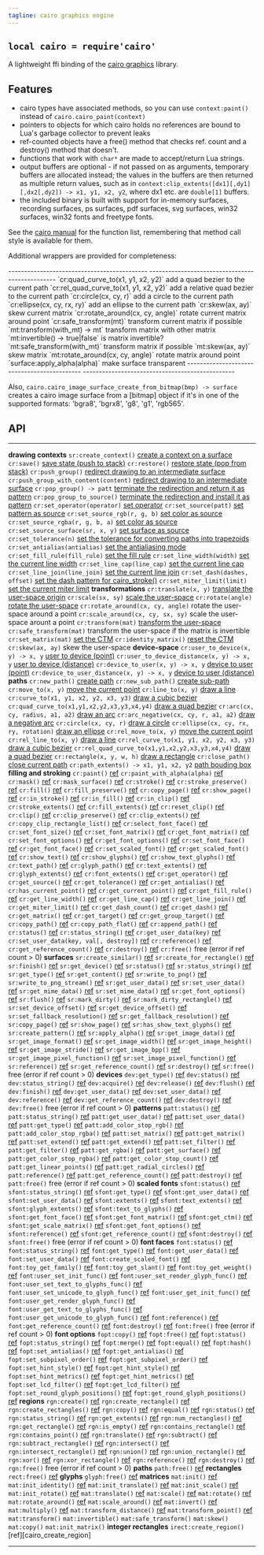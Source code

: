 ```yaml
---
tagline: cairo graphics engine
---
```


## `local cairo = require'cairo'`

A lightweight ffi binding of the [cairo graphics] library.


## Features

  * cairo types have associated methods, so you can use `context:paint()`
  instead of `cairo.cairo_paint(context)`
  * pointers to objects for which cairo holds no references are bound to
  Lua's garbage collector to prevent leaks
  * ref-counted objects have a free() method that checks ref. count and a
  destroy() method that doesn't.
  * functions that work with `char*` are made to accept/return Lua strings.
  * output buffers are optional - if not passed on as arguments, temporary
  buffers are allocated instead; the values in the buffers are then returned
  as multiple return values, such as in
  `context:clip_extents([dx1][,dy1][,dx2[,dy2]) -> x1, y1, x2, y2`,
  where dx1 etc. are `double[1]` buffers.
  * the included binary is built with support for in-memory surfaces,
  recording surfaces, ps surfaces, pdf surfaces, svg surfaces, win32 surfaces,
  win32 fonts and freetype fonts.

See the [cairo manual] for the function list, remembering that method call
style is available for them.

Additional wrappers are provided for completeness:

<div class="small">
-------------------------------------------- ------------------------------------------------
`cr:quad_curve_to(x1, y1, x2, y2)`           add a quad bezier to the current path
`cr:rel_quad_curve_to(x1, y1, x2, y2)`       add a relative quad bezier to the current path
`cr:circle(cx, cy, r)`                       add a circle to the current path
`cr:ellipse(cx, cy, rx, ry)`                 add an ellipse to the current path
`cr:skew(ax, ay)`                            skew current matrix
`cr:rotate_around(cx, cy, angle)`            rotate current matrix around point
`cr:safe_transform(mt)`                      transform current matrix if possible
`mt:transform(with_mt) -> mt`                transform matrix with other matrix
`mt:invertible() -> true|false`              is matrix invertible?
`mt:safe_transform(with_mt)`                 transform matrix if possible
`mt:skew(ax, ay)`                            skew matrix
`mt:rotate_around(cx, cy, angle)`            rotate matrix around point
`surface:apply_alpha(alpha)`                 make surface transparent
-------------------------------------------- ------------------------------------------------

Also, `cairo.cairo_image_surface_create_from_bitmap(bmp) -> surface`
creates a cairo image surface from a [bitmap] object if it's in one
of the supported formats: 'bgra8', 'bgrx8', 'g8', 'g1', 'rgb565'.

[cairo graphics]:   http://cairographics.org/
[cairo manual]:     http://cairographics.org/manual/


## API

------------------------------------------- -----------------------------------------------------
__drawing contexts__
`sr:create_context()`                       [create a context on a surface][cairo_create]
`cr:save()`                                 [save state (push to stack)][cairo_save]
`cr:restore()`                              [restore state (pop from stack)][cairo_restore]
`cr:push_group()`                           [redirect drawing to an intermediate surface][cairo_push_group]
`cr:push_group_with_content(content)`       [redirect drawing to an intermediate surface][cairo_push_group_with_content]
`cr:pop_group() -> patt`                    [terminate the redirection and return it as pattern][cairo_pop_group]
`cr:pop_group_to_source()`                  [terminate the redirection and install it as pattern][cairo_pop_group_to_source]
`cr:set_operator(operator)`                 [set operator][cairo_set_operator]
`cr:set_source(patt)`                       [set pattern as source][cairo_set_source]
`cr:set_source_rgb(r, g, b)`                [set color as source][cairo_set_source_rgb]
`cr:set_source_rgba(r, g, b, a)`            [set color as source][cairo_set_source_rgba]
`cr:set_source_surface(sr, x, y)`           [set surface as source][cairo_set_source_surface]
`cr:set_tolerance(n)`                       [set the tolerance for converting paths into trapezoids][cairo_set_tolerance]
`cr:set_antialias(antialias)`               [set the antialiasing mode][cairo_set_antialias]
`cr:set_fill_rule(fill_rule)`               [set the fill rule][cairo_set_fill_rule]
`cr:set_line_width(width)`                  [set the current line width][cairo_set_line_width]
`cr:set_line_cap(line_cap)`                 [set the current line cap][cairo_set_line_cap]
`cr:set_line_join(line_join)`               [set the current line join][cairo_set_line_join]
`cr:set_dash(dashes, offset)`               [set the dash pattern for cairo_stroke()][cairo_set_dash]
`cr:set_miter_limit(limit)`                 [set the current miter limit][cairo_set_miter_limit]
__transformations__
`cr:translate(x, y)`                        [translate the user-space origin][cairo_translate]
`cr:scale(sx, sy)`                          [scale the user-space][cairo_scale]
`cr:rotate(angle)`                          [rotate the user-space][cairo_rotate]
`cr:rotate_around(cx, cy, angle)`           rotate the user-space around a point
`cr:scale_around(cx, cy, sx, sy)`           scale the user-space arount a point
`cr:transform(mat)`                         [transform the user-space][cairo_transform]
`cr:safe_transform(mat)`                    transform the user-space if the matrix is invertible
`cr:set_matrix(mat)`                        [set the CTM][cairo_set_matrix]
`cr:identity_matrix()`                      [reset the CTM][cairo_identity_matrix]
`cr:skew(ax, ay)`                           skew the user-space
__device-space__
`cr:user_to_device(x, y) -> x, y`           [user to device (point)][cairo_user_to_device]
`cr:user_to_device_distance(x, y) -> x, y`  [user to device (distance)][cairo_user_to_device_distance]
`cr:device_to_user(x, y) -> x, y`           [device to user (point)][cairo_device_to_user]
`cr:device_to_user_distance(x, y) -> x, y`  [device to user (distance)][cairo_device_to_user_distance]
__paths__
`cr:new_path()`                             [create path][cairo_new_path]
`cr:new_sub_path()`                         [create sub-path][cairo_new_sub_path]
`cr:move_to(x, y)`                          [move the current point][cairo_move_to]
`cr:line_to(x, y)`                          [draw a line][cairo_line_to]
`cr:curve_to(x1, y1, x2, y2, x3, y3)`       [draw a cubic bezier][cairo_curve_to]
`cr:quad_curve_to(x1,y1,x2,y2,x3,y3,x4,y4)` [draw a quad bezier][cairo_quad_curve_to]
`cr:arc(cx, cy, radius, a1, a2)`            [draw an arc][cairo_arc]
`cr:arc_negative(cx, cy, r, a1, a2)`        [draw a negative arc][cairo_arc_negative]
`cr:circle(cx, cy, r)`                      [draw a circle][cairo_circle]
`cr:ellipse(cx, cy, rx, ry, rotation)`      [draw an ellipse][cairo_ellipse]
`cr:rel_move_to(x, y)`                      [move the current point][cairo_rel_move_to]
`cr:rel_line_to(x, y)`                      [draw a line][cairo_rel_line_to]
`cr:rel_curve_to(x1, y1, x2, y2, x3, y3)`   [draw a cubic bezier][cairo_rel_curve_to]
`cr:rel_quad_curve_to(x1,y1,x2,y2,x3,y3,x4,y4)`  [draw a quad bezier][cairo_rel_quad_curve_to]
`cr:rectangle(x, y, w, h)`                  [draw a rectangle][cairo_rectangle]
`cr:close_path()`                           [close current path][cairo_close_path]
`cr:path_extents() -> x1, y1, x2, y2`       [path bouding box][cairo_path_extents]
__filling and stroking__
`cr:paint()`                                [ref][cairo_paint]
`cr:paint_with_alpha(alpha)`                [ref][cairo_paint_with_alpha]
`cr:mask()`                                 [ref][cairo_mask]
`cr:mask_surface()`                         [ref][cairo_mask_surface]
`cr:stroke()`                               [ref][cairo_stroke]
`cr:stroke_preserve()`                      [ref][cairo_stroke_preserve]
`cr:fill()`                                 [ref][cairo_fill]
`cr:fill_preserve()`                        [ref][cairo_fill_preserve]
`cr:copy_page()`                            [ref][cairo_copy_page]
`cr:show_page()`                            [ref][cairo_show_page]
`cr:in_stroke()`                            [ref][cairo_in_stroke]
`cr:in_fill()`                              [ref][cairo_in_fill]
`cr:in_clip()`                              [ref][cairo_in_clip]
`cr:stroke_extents()`                       [ref][cairo_stroke_extents]
`cr:fill_extents()`                         [ref][cairo_fill_extents]
`cr:reset_clip()`                           [ref][cairo_reset_clip]
`cr:clip()`                                 [ref][cairo_clip]
`cr:clip_preserve()`                        [ref][cairo_clip_preserve]
`cr:clip_extents()`                         [ref][cairo_clip_extents]
`cr:copy_clip_rectangle_list()`             [ref][cairo_copy_clip_rectangle_list]
`cr:select_font_face()`                     [ref][cairo_select_font_face]
`cr:set_font_size()`                        [ref][cairo_set_font_size]
`cr:set_font_matrix()`                      [ref][cairo_set_font_matrix]
`cr:get_font_matrix()`                      [ref][cairo_get_font_matrix]
`cr:set_font_options()`                     [ref][cairo_set_font_options]
`cr:get_font_options()`                     [ref][cairo_get_font_options]
`cr:set_font_face()`                        [ref][cairo_set_font_face]
`cr:get_font_face()`                        [ref][cairo_get_font_face]
`cr:set_scaled_font()`                      [ref][cairo_set_scaled_font]
`cr:get_scaled_font()`                      [ref][cairo_get_scaled_font]
`cr:show_text()`                            [ref][cairo_show_text]
`cr:show_glyphs()`                          [ref][cairo_show_glyphs]
`cr:show_text_glyphs()`                     [ref][cairo_show_text_glyphs]
`cr:text_path()`                            [ref][cairo_text_path]
`cr:glyph_path()`                           [ref][cairo_glyph_path]
`cr:text_extents()`                         [ref][cairo_text_extents]
`cr:glyph_extents()`                        [ref][cairo_glyph_extents]
`cr:font_extents()`                         [ref][cairo_font_extents]
`cr:get_operator()`                         [ref][cairo_get_operator]
`cr:get_source()`                           [ref][cairo_get_source]
`cr:get_tolerance()`                        [ref][cairo_get_tolerance]
`cr:get_antialias()`                        [ref][cairo_get_antialias]
`cr:has_current_point()`                    [ref][cairo_has_current_point]
`cr:get_current_point()`                    [ref][cairo_get_current_point]
`cr:get_fill_rule()`                        [ref][cairo_get_fill_rule]
`cr:get_line_width()`                       [ref][cairo_get_line_width]
`cr:get_line_cap()`                         [ref][cairo_get_line_cap]
`cr:get_line_join()`                        [ref][cairo_get_line_join]
`cr:get_miter_limit()`                      [ref][cairo_get_miter_limit]
`cr:get_dash_count()`                       [ref][cairo_get_dash_count]
`cr:get_dash()`                             [ref][cairo_get_dash]
`cr:get_matrix()`                           [ref][cairo_get_matrix]
`cr:get_target()`                           [ref][cairo_get_target]
`cr:get_group_target()`                     [ref][cairo_get_group_target]
`cr:copy_path()`                            [ref][cairo_copy_path]
`cr:copy_path_flat()`                       [ref][cairo_copy_path_flat]
`cr:append_path()`                          [ref][cairo_append_path]
`cr:status()`                               [ref][cairo_status]
`cr:status_string()`                        [ref][cairo_status_string]
`cr:get_user_data(key)`                     [ref][cairo_get_user_data]
`cr:set_user_data(key, val[, destroy])`     [ref][cairo_set_user_data]
`cr:reference()`                            [ref][cairo_reference]
`cr:get_reference_count()`                  [ref][cairo_get_reference_count]
`cr:destroy()`                              [ref][cairo_destroy]
`cr:free()`                                 free (error if ref count > 0)
__surfaces__
`sr:create_similar()`                       [ref][cairo_surface_create_similar]
`sr:create_for_rectangle()`                 [ref][cairo_surface_create_for_rectangle]
`sr:finish()`                               [ref][cairo_surface_finish]
`sr:get_device()`                           [ref][cairo_surface_get_device]
`sr:status()`                               [ref][cairo_surface_status]
`sr:status_string()`                        [ref][cairo_surface_status_string]
`sr:get_type()`                             [ref][cairo_surface_get_type]
`sr:get_content()`                          [ref][cairo_surface_get_content]
`sr:write_to_png()`                         [ref][cairo_surface_write_to_png]
`sr:write_to_png_stream()`                  [ref][cairo_surface_write_to_png_stream]
`sr:get_user_data()`                        [ref][cairo_surface_get_user_data]
`sr:set_user_data()`                        [ref][cairo_surface_set_user_data]
`sr:get_mime_data()`                        [ref][cairo_surface_get_mime_data]
`sr:set_mime_data()`                        [ref][cairo_surface_set_mime_data]
`sr:get_font_options()`                     [ref][cairo_surface_get_font_options]
`sr:flush()`                                [ref][cairo_surface_flush]
`sr:mark_dirty()`                           [ref][cairo_surface_mark_dirty]
`sr:mark_dirty_rectangle()`                 [ref][cairo_surface_mark_dirty_rectangle]
`sr:set_device_offset()`                    [ref][cairo_surface_set_device_offset]
`sr:get_device_offset()`                    [ref][cairo_surface_get_device_offset]
`sr:set_fallback_resolution()`              [ref][cairo_surface_set_fallback_resolution]
`sr:get_fallback_resolution()`              [ref][cairo_surface_get_fallback_resolution]
`sr:copy_page()`                            [ref][cairo_surface_copy_page]
`sr:show_page()`                            [ref][cairo_surface_show_page]
`sr:has_show_text_glyphs()`                 [ref][cairo_surface_has_show_text_glyphs]
`sr:create_pattern()`                       [ref][cairo_surface_create_pattern]
`sr:apply_alpha()`                          [ref][cairo_surface_apply_alpha]
`sr:get_image_data()`                       [ref][cairo_surface_get_image_data]
`sr:get_image_format()`                     [ref][cairo_surface_get_image_format]
`sr:get_image_width()`                      [ref][cairo_surface_get_image_width]
`sr:get_image_height()`                     [ref][cairo_surface_get_image_height]
`sr:get_image_stride()`                     [ref][cairo_surface_get_image_stride]
`sr:get_image_bpp()`                        [ref][cairo_surface_get_image_bpp]
`sr:get_image_pixel_function()`             [ref][cairo_surface_get_image_pixel_function]
`sr:set_image_pixel_function()`             [ref][cairo_surface_set_image_pixel_function]
`sr:reference()`                            [ref][cairo_surface_reference]
`sr:get_reference_count()`                  [ref][cairo_surface_get_reference_count]
`sr:destroy()`                              [ref][cairo_surface_destroy]
`sr:free()`                                 free (error if ref count > 0)
__devices__
`dev:get_type()`                            [ref][cairo_get_type]
`dev:status()`                              [ref][cairo_status]
`dev:status_string()`                       [ref][cairo_status_string]
`dev:acquire()`                             [ref][cairo_acquire]
`dev:release()`                             [ref][cairo_release]
`dev:flush()`                               [ref][cairo_flush]
`dev:finish()`                              [ref][cairo_finish]
`dev:get_user_data()`                       [ref][cairo_get_user_data]
`dev:set_user_data()`                       [ref][cairo_set_user_data]
`dev:reference()`                           [ref][cairo_reference]
`dev:get_reference_count()`                 [ref][cairo_get_reference_count]
`dev:destroy()`                             [ref][cairo_destroy]
`dev:free()`                                free (error if ref count > 0)
__patterns__
`patt:status()`                             [ref][cairo_status]
`patt:status_string()`                      [ref][cairo_status_string]
`patt:get_user_data()`                      [ref][cairo_get_user_data]
`patt:set_user_data()`                      [ref][cairo_set_user_data]
`patt:get_type()`                           [ref][cairo_get_type]
`patt:add_color_stop_rgb()`                 [ref][cairo_add_color_stop_rgb]
`patt:add_color_stop_rgba()`                [ref][cairo_add_color_stop_rgba]
`patt:set_matrix()`                         [ref][cairo_set_matrix]
`patt:get_matrix()`                         [ref][cairo_get_matrix]
`patt:set_extend()`                         [ref][cairo_set_extend]
`patt:get_extend()`                         [ref][cairo_get_extend]
`patt:set_filter()`                         [ref][cairo_set_filter]
`patt:get_filter()`                         [ref][cairo_get_filter]
`patt:get_rgba()`                           [ref][cairo_get_rgba]
`patt:get_surface()`                        [ref][cairo_get_surface]
`patt:get_color_stop_rgba()`                [ref][cairo_get_color_stop_rgba]
`patt:get_color_stop_count()`               [ref][cairo_get_color_stop_count]
`patt:get_linear_points()`                  [ref][cairo_get_linear_points]
`patt:get_radial_circles()`                 [ref][cairo_get_radial_circles]
`patt:reference()`                          [ref][cairo_reference]
`patt:get_reference_count()`                [ref][cairo_get_reference_count]
`patt:destroy()`                            [ref][cairo_destroy]
`patt:free()`                               free (error if ref count > 0)
__scaled fonts__
`sfont:status()`                            [ref][cairo_status]
`sfont:status_string()`                     [ref][cairo_status_string]
`sfont:get_type()`                          [ref][cairo_get_type]
`sfont:get_user_data()`                     [ref][cairo_get_user_data]
`sfont:set_user_data()`                     [ref][cairo_set_user_data]
`sfont:extents()`                           [ref][cairo_extents]
`sfont:text_extents()`                      [ref][cairo_text_extents]
`sfont:glyph_extents()`                     [ref][cairo_glyph_extents]
`sfont:text_to_glyphs()`                    [ref][cairo_text_to_glyphs]
`sfont:get_font_face()`                     [ref][cairo_get_font_face]
`sfont:get_font_matrix()`                   [ref][cairo_get_font_matrix]
`sfont:get_ctm()`                           [ref][cairo_get_ctm]
`sfont:get_scale_matrix()`                  [ref][cairo_get_scale_matrix]
`sfont:get_font_options()`                  [ref][cairo_get_font_options]
`sfont:reference()`                         [ref][cairo_reference]
`sfont:get_reference_count()`               [ref][cairo_get_reference_count]
`sfont:destroy()`                           [ref][cairo_destroy]
`sfont:free()`                              free (error if ref count > 0)
__font faces__
`font:status()`                             [ref][cairo_status]
`font:status_string()`                      [ref][cairo_status_string]
`font:get_type()`                           [ref][cairo_get_type]
`font:get_user_data()`                      [ref][cairo_get_user_data]
`font:set_user_data()`                      [ref][cairo_set_user_data]
`font:create_scaled_font()`                 [ref][cairo_create_scaled_font]
`font:toy_get_family()`                     [ref][cairo_toy_get_family]
`font:toy_get_slant()`                      [ref][cairo_toy_get_slant]
`font:toy_get_weight()`                     [ref][cairo_toy_get_weight]
`font:user_set_init_func()`                 [ref][cairo_user_set_init_func]
`font:user_set_render_glyph_func()`         [ref][cairo_user_set_render_glyph_func]
`font:user_set_text_to_glyphs_func()`       [ref][cairo_user_set_text_to_glyphs_func]
`font:user_set_unicode_to_glyph_func()`     [ref][cairo_user_set_unicode_to_glyph_func]
`font:user_get_init_func()`                 [ref][cairo_user_get_init_func]
`font:user_get_render_glyph_func()`         [ref][cairo_user_get_render_glyph_func]
`font:user_get_text_to_glyphs_func()`       [ref][cairo_user_get_text_to_glyphs_func]
`font:user_get_unicode_to_glyph_func()`     [ref][cairo_user_get_unicode_to_glyph_func]
`font:reference()`                          [ref][cairo_reference]
`font:get_reference_count()`                [ref][cairo_get_reference_count]
`font:destroy()`                            [ref][cairo_destroy]
`font:free()`                               free (error if ref count > 0)
__font options__
`fopt:copy()`                               [ref][cairo_copy]
`fopt:free()`                               [ref][cairo_free]
`fopt:status()`                             [ref][cairo_status]
`fopt:status_string()`                      [ref][cairo_status_string]
`fopt:merge()`                              [ref][cairo_merge]
`fopt:equal()`                              [ref][cairo_equal]
`fopt:hash()`                               [ref][cairo_hash]
`fopt:set_antialias()`                      [ref][cairo_set_antialias]
`fopt:get_antialias()`                      [ref][cairo_get_antialias]
`fopt:set_subpixel_order()`                 [ref][cairo_set_subpixel_order]
`fopt:get_subpixel_order()`                 [ref][cairo_get_subpixel_order]
`fopt:set_hint_style()`                     [ref][cairo_set_hint_style]
`fopt:get_hint_style()`                     [ref][cairo_get_hint_style]
`fopt:set_hint_metrics()`                   [ref][cairo_set_hint_metrics]
`fopt:get_hint_metrics()`                   [ref][cairo_get_hint_metrics]
`fopt:set_lcd_filter()`                     [ref][cairo_set_lcd_filter]
`fopt:get_lcd_filter()`                     [ref][cairo_get_lcd_filter]
`fopt:set_round_glyph_positions()`          [ref][cairo_set_round_glyph_positions]
`fopt:get_round_glyph_positions()`          [ref][cairo_get_round_glyph_positions]
__regions__
`rgn:create()`                              [ref][cairo_create]
`rgn:create_rectangle()`                    [ref][cairo_create_rectangle]
`rgn:create_rectangles()`                   [ref][cairo_create_rectangles]
`rgn:copy()`                                [ref][cairo_copy]
`rgn:equal()`                               [ref][cairo_equal]
`rgn:status()`                              [ref][cairo_status]
`rgn:status_string()`                       [ref][cairo_status_string]
`rgn:get_extents()`                         [ref][cairo_get_extents]
`rgn:num_rectangles()`                      [ref][cairo_num_rectangles]
`rgn:get_rectangle()`                       [ref][cairo_get_rectangle]
`rgn:is_empty()`                            [ref][cairo_is_empty]
`rgn:contains_rectangle()`                  [ref][cairo_contains_rectangle]
`rgn:contains_point()`                      [ref][cairo_contains_point]
`rgn:translate()`                           [ref][cairo_translate]
`rgn:subtract()`                            [ref][cairo_subtract]
`rgn:subtract_rectangle()`                  [ref][cairo_subtract_rectangle]
`rgn:intersect()`                           [ref][cairo_intersect]
`rgn:intersect_rectangle()`                 [ref][cairo_intersect_rectangle]
`rgn:union()`                               [ref][cairo_union]
`rgn:union_rectangle()`                     [ref][cairo_union_rectangle]
`rgn:xor()`                                 [ref][cairo_xor]
`rgn:xor_rectangle()`                       [ref][cairo_xor_rectangle]
`rgn:reference()`                           [ref][cairo_reference]
`rgn:destroy()`                             [ref][cairo_destroy]
`rgn:free()`                                free (error if ref count > 0)
__paths__
`path:free()`                               [ref][cairo_free]
__rectangles__
`rect:free()`                               [ref][cairo_free]
__glyphs__
`glyph:free()`                              [ref][cairo_free]
__matrices__
`mat:init()`                                [ref][cairo_init]
`mat:init_identity()`                       [ref][cairo_init_identity]
`mat:init_translate()`                      [ref][cairo_init_translate]
`mat:init_scale()`                          [ref][cairo_init_scale]
`mat:init_rotate()`                         [ref][cairo_init_rotate]
`mat:translate()`                           [ref][cairo_translate]
`mat:scale()`                               [ref][cairo_scale]
`mat:rotate()`                              [ref][cairo_rotate]
`mat:rotate_around()`                       [ref][cairo_rotate_around]
`mat:scale_around()`                        [ref][cairo_scale_around]
`mat:invert()`                              [ref][cairo_invert]
`mat:multiply()`                            [ref][cairo_multiply]
`mat:transform_distance()`                  [ref][cairo_transform_distance]
`mat:transform_point()`                     [ref][cairo_transform_point]
`mat:transform()`
`mat:invertible()`
`mat:safe_transform()`
`mat:skew()`
`mat:copy()`
`mat:init_matrix()`
__integer rectangles__
`irect:create_region()`                     [ref][cairo_create_region]
------------------------------------------- ---------------------------------------
</div>

[cairo_create]:                            http://cairographics.org/manual/cairo-t.html#cairo-create
[cairo_save]:                              http://cairographics.org/manual/cairo-cairo-t.html#cairo-save
[cairo_restore]:                           http://cairographics.org/manual/cairo-cairo-t.html#cairo-restore
[cairo_push_group]:                        http://cairographics.org/manual/cairo-cairo-t.html#cairo-push-group
[cairo_push_group_with_content]:           http://cairographics.org/manual/cairo-cairo-t.html#cairo-push-group-with-content
[cairo_pop_group]:                         http://cairographics.org/manual/cairo-cairo-t.html#cairo-pop-group
[cairo_pop_group_to_source]:               http://cairographics.org/manual/cairo-cairo-t.html#cairo-pop-group-to-source
[cairo_set_operator]:                      http://cairographics.org/manual/cairo-cairo-t.html#cairo-set-operator
[cairo_set_source]:                        http://cairographics.org/manual/cairo-cairo-t.html#cairo-set-source
[cairo_set_source_rgb]:                    http://cairographics.org/manual/cairo-cairo-t.html#cairo-set-source-rgb
[cairo_set_source_rgba]:                   http://cairographics.org/manual/cairo-cairo-t.html#cairo-set-source-rgba
[cairo_set_source_surface]:                http://cairographics.org/manual/cairo-cairo-t.html#cairo-set-source-surface
[cairo_set_tolerance]:                     http://cairographics.org/manual/cairo-cairo-t.html#cairo-set-tolerance
[cairo_set_antialias]:                     http://cairographics.org/manual/cairo-cairo-t.html#cairo-set-antialias
[cairo_set_fill_rule]:                     http://cairographics.org/manual/cairo-cairo-t.html#cairo-set-fill-rule
[cairo_set_line_width]:                    http://cairographics.org/manual/cairo-cairo-t.html#cairo-set-line-width
[cairo_set_line_cap]:                      http://cairographics.org/manual/cairo-cairo-t.html#cairo-set-line-cap
[cairo_set_line_join]:                     http://cairographics.org/manual/cairo-cairo-t.html#cairo-set-line-join
[cairo_set_dash]:                          http://cairographics.org/manual/cairo-cairo-t.html#cairo-set-dash
[cairo_set_miter_limit]:                   http://cairographics.org/manual/cairo-cairo-t.html#cairo-set-miter-limit
[cairo_translate]:                         http://cairographics.org/manual/cairo-Transformations.html#cairo-translate
[cairo_scale]:                             http://cairographics.org/manual/cairo-Transformations.html#cairo-scale
[cairo_rotate]:                            http://cairographics.org/manual/cairo-Transformations.html#cairo-rotate
[cairo_rotate_around]:                     http://cairographics.org/manual/cairo-Transformations.html#cairo-rotate-around
[cairo_scale_around]:                      http://cairographics.org/manual/cairo-Transformations.html#cairo-scale-around
[cairo_transform]:                         http://cairographics.org/manual/cairo-Transformations.html#cairo-transform
[cairo_safe_transform]:                    http://cairographics.org/manual/cairo-Transformations.html#cairo-safe-transform
[cairo_set_matrix]:                        http://cairographics.org/manual/cairo-Transformations.html#cairo-set-matrix
[cairo_identity_matrix]:                   http://cairographics.org/manual/cairo-Transformations.html#cairo-identity-matrix
[cairo_skew]:                              http://cairographics.org/manual/cairo-Transformations.html#cairo-skew
[cairo_user_to_device]:                    http://cairographics.org/manual/cairo-cairo-t.html#cairo-user-to-device
[cairo_user_to_device_distance]:           http://cairographics.org/manual/cairo-cairo-t.html#cairo-user-to-device-distance
[cairo_device_to_user]:                    http://cairographics.org/manual/cairo-cairo-t.html#cairo-device-to-user
[cairo_device_to_user_distance]:           http://cairographics.org/manual/cairo-cairo-t.html#cairo-device-to-user-distance
[cairo_new_path]:                          http://cairographics.org/manual/cairo-cairo-t.html#cairo-new-path
[cairo_move_to]:                           http://cairographics.org/manual/cairo-cairo-t.html#cairo-move-to
[cairo_new_sub_path]:                      http://cairographics.org/manual/cairo-cairo-t.html#cairo-new-sub-path
[cairo_line_to]:                           http://cairographics.org/manual/cairo-cairo-t.html#cairo-line-to
[cairo_curve_to]:                          http://cairographics.org/manual/cairo-cairo-t.html#cairo-curve-to
[cairo_quad_curve_to]:                     http://cairographics.org/manual/cairo-cairo-t.html#cairo-quad-curve-to
[cairo_arc]:                               http://cairographics.org/manual/cairo-cairo-t.html#cairo-arc
[cairo_arc_negative]:                      http://cairographics.org/manual/cairo-cairo-t.html#cairo-arc-negative
[cairo_circle]:                            http://cairographics.org/manual/cairo-cairo-t.html#cairo-circle
[cairo_ellipse]:                           http://cairographics.org/manual/cairo-cairo-t.html#cairo-ellipse
[cairo_rel_move_to]:                       http://cairographics.org/manual/cairo-cairo-t.html#cairo-rel-move-to
[cairo_rel_line_to]:                       http://cairographics.org/manual/cairo-cairo-t.html#cairo-rel-line-to
[cairo_rel_curve_to]:                      http://cairographics.org/manual/cairo-cairo-t.html#cairo-rel-curve-to
[cairo_rel_quad_curve_to]:                 http://cairographics.org/manual/cairo-cairo-t.html#cairo-rel-quad-curve-to
[cairo_rectangle]:                         http://cairographics.org/manual/cairo-cairo-t.html#cairo-rectangle
[cairo_close_path]:                        http://cairographics.org/manual/cairo-cairo-t.html#cairo-close-path
[cairo_path_extents]:                      http://cairographics.org/manual/cairo-cairo-t.html#cairo-path-extents
[cairo_paint]:                             http://cairographics.org/manual/cairo-cairo-t.html#cairo-paint
[cairo_paint_with_alpha]:                  http://cairographics.org/manual/cairo-cairo-t.html#cairo-paint-with-alpha
[cairo_mask]:                              http://cairographics.org/manual/cairo-cairo-t.html#cairo-mask
[cairo_mask_surface]:                      http://cairographics.org/manual/cairo-cairo-t.html#cairo-mask-surface
[cairo_stroke]:                            http://cairographics.org/manual/cairo-cairo-t.html#cairo-stroke
[cairo_stroke_preserve]:                   http://cairographics.org/manual/cairo-cairo-t.html#cairo-stroke-preserve
[cairo_fill]:                              http://cairographics.org/manual/cairo-cairo-t.html#cairo-fill
[cairo_fill_preserve]:                     http://cairographics.org/manual/cairo-cairo-t.html#cairo-fill-preserve
[cairo_copy_page]:                         http://cairographics.org/manual/cairo-cairo-t.html#cairo-copy-page
[cairo_show_page]:                         http://cairographics.org/manual/cairo-cairo-t.html#cairo-show-page
[cairo_in_stroke]:                         http://cairographics.org/manual/cairo-cairo-t.html#cairo-in-stroke
[cairo_in_fill]:                           http://cairographics.org/manual/cairo-cairo-t.html#cairo-in-fill
[cairo_in_clip]:                           http://cairographics.org/manual/cairo-cairo-t.html#cairo-in-clip
[cairo_stroke_extents]:                    http://cairographics.org/manual/cairo-cairo-t.html#cairo-stroke-extents
[cairo_fill_extents]:                      http://cairographics.org/manual/cairo-cairo-t.html#cairo-fill-extents
[cairo_reset_clip]:                        http://cairographics.org/manual/cairo-cairo-t.html#cairo-reset-clip
[cairo_clip]:                              http://cairographics.org/manual/cairo-cairo-t.html#cairo-clip
[cairo_clip_preserve]:                     http://cairographics.org/manual/cairo-cairo-t.html#cairo-clip-preserve
[cairo_clip_extents]:                      http://cairographics.org/manual/cairo-cairo-t.html#cairo-clip-extents
[cairo_copy_clip_rectangle_list]:          http://cairographics.org/manual/cairo-cairo-t.html#cairo-copy-clip-rectangle-list
[cairo_select_font_face]:                  http://cairographics.org/manual/cairo-text.html#cairo-select-font-face
[cairo_set_font_size]:                     http://cairographics.org/manual/cairo-text.html#cairo-set-font-size
[cairo_set_font_matrix]:                   http://cairographics.org/manual/cairo-text.html#cairo-set-font-matrix
[cairo_get_font_matrix]:                   http://cairographics.org/manual/cairo-text.html#cairo-get-font-matrix
[cairo_set_font_options]:                  http://cairographics.org/manual/cairo-text.html#cairo-set-font-options
[cairo_get_font_options]:                  http://cairographics.org/manual/cairo-text.html#cairo-get-font-options
[cairo_set_font_face]:                     http://cairographics.org/manual/cairo-text.html#cairo-set-font-face
[cairo_get_font_face]:                     http://cairographics.org/manual/cairo-text.html#cairo-get-font-face
[cairo_set_scaled_font]:                   http://cairographics.org/manual/cairo-text.html#cairo-set-scaled-font
[cairo_get_scaled_font]:                   http://cairographics.org/manual/cairo-text.html#cairo-get-scaled-font
[cairo_show_text]:                         http://cairographics.org/manual/cairo-text.html#cairo-show-text
[cairo_show_glyphs]:                       http://cairographics.org/manual/cairo-text.html#cairo-show-glyphs
[cairo_show_text_glyphs]:                  http://cairographics.org/manual/cairo-text.html#cairo-show-text-glyphs
[cairo_text_path]:                         http://cairographics.org/manual/cairo-text.html#cairo-text-path
[cairo_glyph_path]:                        http://cairographics.org/manual/cairo-text.html#cairo-glyph-path
[cairo_text_extents]:                      http://cairographics.org/manual/cairo-text.html#cairo-text-extents
[cairo_glyph_extents]:                     http://cairographics.org/manual/cairo-text.html#cairo-glyph-extents
[cairo_font_extents]:                      http://cairographics.org/manual/cairo-text.html#cairo-font-extents
[cairo_get_operator]:                      http://cairographics.org/manual/cairo-cairo-t.html#cairo-get-operator
[cairo_get_source]:                        http://cairographics.org/manual/cairo-cairo-t.html#cairo-get-source
[cairo_get_tolerance]:                     http://cairographics.org/manual/cairo-cairo-t.html#cairo-get-tolerance
[cairo_get_antialias]:                     http://cairographics.org/manual/cairo-cairo-t.html#cairo-get-antialias
[cairo_has_current_point]:                 http://cairographics.org/manual/cairo-cairo-t.html#cairo-has-current-point
[cairo_get_current_point]:                 http://cairographics.org/manual/cairo-cairo-t.html#cairo-get-current-point
[cairo_get_fill_rule]:                     http://cairographics.org/manual/cairo-cairo-t.html#cairo-get-fill-rule
[cairo_get_line_width]:                    http://cairographics.org/manual/cairo-cairo-t.html#cairo-get-line-width
[cairo_get_line_cap]:                      http://cairographics.org/manual/cairo-cairo-t.html#cairo-get-line-cap
[cairo_get_line_join]:                     http://cairographics.org/manual/cairo-cairo-t.html#cairo-get-line-join
[cairo_get_miter_limit]:                   http://cairographics.org/manual/cairo-cairo-t.html#cairo-get-miter-limit
[cairo_get_dash_count]:                    http://cairographics.org/manual/cairo-cairo-t.html#cairo-get-dash-count
[cairo_get_dash]:                          http://cairographics.org/manual/cairo-cairo-t.html#cairo-get-dash
[cairo_get_matrix]:                        http://cairographics.org/manual/cairo-cairo-t.html#cairo-get-matrix
[cairo_get_target]:                        http://cairographics.org/manual/cairo-cairo-t.html#cairo-get-target
[cairo_get_group_target]:                  http://cairographics.org/manual/cairo-cairo-t.html#cairo-get-group-target
[cairo_copy_path]:                         http://cairographics.org/manual/cairo-cairo-t.html#cairo-copy-path
[cairo_copy_path_flat]:                    http://cairographics.org/manual/cairo-cairo-t.html#cairo-copy-path-flat
[cairo_append_path]:                       http://cairographics.org/manual/cairo-cairo-t.html#cairo-append-path
[cairo_status]:                            http://cairographics.org/manual/cairo-cairo-t.html#cairo-status
[cairo_status_string]:                     http://cairographics.org/manual/cairo-cairo-t.html#cairo-status-string
[cairo_get_user_data]:                     http://cairographics.org/manual/cairo-cairo-t.html#cairo-get-user-data
[cairo_set_user_data]:                     http://cairographics.org/manual/cairo-cairo-t.html#cairo-set-user-data
[cairo_reference]:                         http://cairographics.org/manual/cairo-cairo-t.html#cairo-reference
[cairo_get_reference_count]:               http://cairographics.org/manual/cairo-cairo-t.html#cairo-get-reference-count
[cairo_destroy]:                           http://cairographics.org/manual/cairo-cairo-t.html#cairo-destroy
[cairo_free]:                              http://cairographics.org/manual/cairo-cairo-t.html#cairo-free

[cairo_surface_create_similar]:            http://cairographics.org/manual/cairo-cairo-surface-t.html#cairo-surface-create-similar
[cairo_surface_create_for_rectangle]:      http://cairographics.org/manual/cairo-cairo-surface-t.html#cairo-surface-create-for-rectangle
[cairo_surface_finish]:                    http://cairographics.org/manual/cairo-cairo-surface-t.html#cairo-surface-finish
[cairo_surface_get_device]:                http://cairographics.org/manual/cairo-cairo-surface-t.html#cairo-surface-get-device
[cairo_surface_status]:                    http://cairographics.org/manual/cairo-cairo-surface-t.html#cairo-surface-status
[cairo_surface_status_string]:             http://cairographics.org/manual/cairo-cairo-surface-t.html#cairo-surface-status-string
[cairo_surface_get_type]:                  http://cairographics.org/manual/cairo-cairo-surface-t.html#cairo-surface-get-type
[cairo_surface_get_content]:               http://cairographics.org/manual/cairo-cairo-surface-t.html#cairo-surface-get-content
[cairo_surface_write_to_png]:              http://cairographics.org/manual/cairo-cairo-surface-t.html#cairo-surface-write-to-png
[cairo_surface_write_to_png_stream]:       http://cairographics.org/manual/cairo-cairo-surface-t.html#cairo-surface-write-to-png-stream
[cairo_surface_get_user_data]:             http://cairographics.org/manual/cairo-cairo-surface-t.html#cairo-surface-get-user-data
[cairo_surface_set_user_data]:             http://cairographics.org/manual/cairo-cairo-surface-t.html#cairo-surface-set-user-data
[cairo_surface_get_mime_data]:             http://cairographics.org/manual/cairo-cairo-surface-t.html#cairo-surface-get-mime-data
[cairo_surface_set_mime_data]:             http://cairographics.org/manual/cairo-cairo-surface-t.html#cairo-surface-set-mime-data
[cairo_surface_get_font_options]:          http://cairographics.org/manual/cairo-cairo-surface-t.html#cairo-surface-get-font-options
[cairo_surface_flush]:                     http://cairographics.org/manual/cairo-cairo-surface-t.html#cairo-surface-flush
[cairo_surface_mark_dirty]:                http://cairographics.org/manual/cairo-cairo-surface-t.html#cairo-surface-mark-dirty
[cairo_surface_mark_dirty_rectangle]:      http://cairographics.org/manual/cairo-cairo-surface-t.html#cairo-surface-mark-dirty-rectangle
[cairo_surface_set_device_offset]:         http://cairographics.org/manual/cairo-cairo-surface-t.html#cairo-surface-set-device-offset
[cairo_surface_get_device_offset]:         http://cairographics.org/manual/cairo-cairo-surface-t.html#cairo-surface-get-device-offset
[cairo_surface_set_fallback_resolution]:   http://cairographics.org/manual/cairo-cairo-surface-t.html#cairo-surface-set-fallback-resolution
[cairo_surface_get_fallback_resolution]:   http://cairographics.org/manual/cairo-cairo-surface-t.html#cairo-surface-get-fallback-resolution
[cairo_surface_copy_page]:                 http://cairographics.org/manual/cairo-cairo-surface-t.html#cairo-surface-copy-page
[cairo_surface_show_page]:                 http://cairographics.org/manual/cairo-cairo-surface-t.html#cairo-surface-show-page
[cairo_surface_has_show_text_glyphs]:      http://cairographics.org/manual/cairo-cairo-surface-t.html#cairo-surface-has-show-text-glyphs
[cairo_surface_create_pattern]:            http://cairographics.org/manual/cairo-cairo-surface-t.html#cairo-surface-create-pattern
[cairo_surface_apply_alpha]:               http://cairographics.org/manual/cairo-cairo-surface-t.html#cairo-surface-apply-alpha
[cairo_surface_reference]:                 http://cairographics.org/manual/cairo-cairo-surface-t.html#cairo-surface-reference
[cairo_surface_get_reference_count]:       http://cairographics.org/manual/cairo-cairo-surface-t.html#cairo-surface-get-reference-count
[cairo_surface_destroy]:                   http://cairographics.org/manual/cairo-cairo-surface-t.html#cairo-surface-destroy
[cairo_surface_free]:                      http://cairographics.org/manual/cairo-cairo-surface-t.html#cairo-surface-free
[cairo_surface_get_image_data]:            http://cairographics.org/manual/cairo-cairo-surface-t.html#cairo-surface-get-image-data
[cairo_surface_get_image_format]:          http://cairographics.org/manual/cairo-cairo-surface-t.html#cairo-surface-get-image-format
[cairo_surface_get_image_width]:           http://cairographics.org/manual/cairo-cairo-surface-t.html#cairo-surface-get-image-width
[cairo_surface_get_image_height]:          http://cairographics.org/manual/cairo-cairo-surface-t.html#cairo-surface-get-image-height
[cairo_surface_get_image_stride]:          http://cairographics.org/manual/cairo-cairo-surface-t.html#cairo-surface-get-image-stride
[cairo_surface_get_image_bpp]:             http://cairographics.org/manual/cairo-cairo-surface-t.html#cairo-surface-get-image-bpp
[cairo_surface_get_image_pixel_function]:  http://cairographics.org/manual/cairo-cairo-surface-t.html#cairo-surface-get-image-pixel-function
[cairo_surface_set_image_pixel_function]:  http://cairographics.org/manual/cairo-cairo-surface-t.html#cairo-surface-set-image-pixel-function

[cairo_get_type]:                          http://cairographics.org/manual/cairo-cairo-t.html#cairo-get-type
[cairo_status]:                            http://cairographics.org/manual/cairo-cairo-t.html#cairo-status
[cairo_status_string]:                     http://cairographics.org/manual/cairo-cairo-t.html#cairo-status-string
[cairo_acquire]:                           http://cairographics.org/manual/cairo-cairo-t.html#cairo-acquire
[cairo_release]:                           http://cairographics.org/manual/cairo-cairo-t.html#cairo-release
[cairo_flush]:                             http://cairographics.org/manual/cairo-cairo-t.html#cairo-flush
[cairo_finish]:                            http://cairographics.org/manual/cairo-cairo-t.html#cairo-finish
[cairo_get_user_data]:                     http://cairographics.org/manual/cairo-cairo-t.html#cairo-get-user-data
[cairo_set_user_data]:                     http://cairographics.org/manual/cairo-cairo-t.html#cairo-set-user-data
[cairo_reference]:                         http://cairographics.org/manual/cairo-cairo-t.html#cairo-reference
[cairo_get_reference_count]:               http://cairographics.org/manual/cairo-cairo-t.html#cairo-get-reference-count
[cairo_destroy]:                           http://cairographics.org/manual/cairo-cairo-t.html#cairo-destroy
[cairo_free]:                              http://cairographics.org/manual/cairo-cairo-t.html#cairo-free
[cairo_status]:                            http://cairographics.org/manual/cairo-cairo-t.html#cairo-status
[cairo_status_string]:                     http://cairographics.org/manual/cairo-cairo-t.html#cairo-status-string
[cairo_get_user_data]:                     http://cairographics.org/manual/cairo-cairo-t.html#cairo-get-user-data
[cairo_set_user_data]:                     http://cairographics.org/manual/cairo-cairo-t.html#cairo-set-user-data
[cairo_get_type]:                          http://cairographics.org/manual/cairo-cairo-t.html#cairo-get-type
[cairo_add_color_stop_rgb]:                http://cairographics.org/manual/cairo-cairo-t.html#cairo-add-color-stop-rgb
[cairo_add_color_stop_rgba]:               http://cairographics.org/manual/cairo-cairo-t.html#cairo-add-color-stop-rgba
[cairo_set_matrix]:                        http://cairographics.org/manual/cairo-cairo-t.html#cairo-set-matrix
[cairo_get_matrix]:                        http://cairographics.org/manual/cairo-cairo-t.html#cairo-get-matrix
[cairo_set_extend]:                        http://cairographics.org/manual/cairo-cairo-t.html#cairo-set-extend
[cairo_get_extend]:                        http://cairographics.org/manual/cairo-cairo-t.html#cairo-get-extend
[cairo_set_filter]:                        http://cairographics.org/manual/cairo-cairo-t.html#cairo-set-filter
[cairo_get_filter]:                        http://cairographics.org/manual/cairo-cairo-t.html#cairo-get-filter
[cairo_get_rgba]:                          http://cairographics.org/manual/cairo-cairo-t.html#cairo-get-rgba
[cairo_get_surface]:                       http://cairographics.org/manual/cairo-cairo-t.html#cairo-get-surface
[cairo_get_color_stop_rgba]:               http://cairographics.org/manual/cairo-cairo-t.html#cairo-get-color-stop-rgba
[cairo_get_color_stop_count]:              http://cairographics.org/manual/cairo-cairo-t.html#cairo-get-color-stop-count
[cairo_get_linear_points]:                 http://cairographics.org/manual/cairo-cairo-t.html#cairo-get-linear-points
[cairo_get_radial_circles]:                http://cairographics.org/manual/cairo-cairo-t.html#cairo-get-radial-circles
[cairo_reference]:                         http://cairographics.org/manual/cairo-cairo-t.html#cairo-reference
[cairo_get_reference_count]:               http://cairographics.org/manual/cairo-cairo-t.html#cairo-get-reference-count
[cairo_destroy]:                           http://cairographics.org/manual/cairo-cairo-t.html#cairo-destroy
[cairo_free]:                              http://cairographics.org/manual/cairo-cairo-t.html#cairo-free
[cairo_status]:                            http://cairographics.org/manual/cairo-cairo-t.html#cairo-status
[cairo_status_string]:                     http://cairographics.org/manual/cairo-cairo-t.html#cairo-status-string
[cairo_get_type]:                          http://cairographics.org/manual/cairo-cairo-t.html#cairo-get-type
[cairo_get_user_data]:                     http://cairographics.org/manual/cairo-cairo-t.html#cairo-get-user-data
[cairo_set_user_data]:                     http://cairographics.org/manual/cairo-cairo-t.html#cairo-set-user-data
[cairo_extents]:                           http://cairographics.org/manual/cairo-cairo-t.html#cairo-extents
[cairo_text_extents]:                      http://cairographics.org/manual/cairo-cairo-t.html#cairo-text-extents
[cairo_glyph_extents]:                     http://cairographics.org/manual/cairo-cairo-t.html#cairo-glyph-extents
[cairo_text_to_glyphs]:                    http://cairographics.org/manual/cairo-cairo-t.html#cairo-text-to-glyphs
[cairo_get_font_face]:                     http://cairographics.org/manual/cairo-cairo-t.html#cairo-get-font-face
[cairo_get_font_matrix]:                   http://cairographics.org/manual/cairo-cairo-t.html#cairo-get-font-matrix
[cairo_get_ctm]:                           http://cairographics.org/manual/cairo-cairo-t.html#cairo-get-ctm
[cairo_get_scale_matrix]:                  http://cairographics.org/manual/cairo-cairo-t.html#cairo-get-scale-matrix
[cairo_get_font_options]:                  http://cairographics.org/manual/cairo-cairo-t.html#cairo-get-font-options
[cairo_reference]:                         http://cairographics.org/manual/cairo-cairo-t.html#cairo-reference
[cairo_get_reference_count]:               http://cairographics.org/manual/cairo-cairo-t.html#cairo-get-reference-count
[cairo_destroy]:                           http://cairographics.org/manual/cairo-cairo-t.html#cairo-destroy
[cairo_free]:                              http://cairographics.org/manual/cairo-cairo-t.html#cairo-free
[cairo_status]:                            http://cairographics.org/manual/cairo-cairo-t.html#cairo-status
[cairo_status_string]:                     http://cairographics.org/manual/cairo-cairo-t.html#cairo-status-string
[cairo_get_type]:                          http://cairographics.org/manual/cairo-cairo-t.html#cairo-get-type
[cairo_get_user_data]:                     http://cairographics.org/manual/cairo-cairo-t.html#cairo-get-user-data
[cairo_set_user_data]:                     http://cairographics.org/manual/cairo-cairo-t.html#cairo-set-user-data
[cairo_create_scaled_font]:                http://cairographics.org/manual/cairo-cairo-t.html#cairo-create-scaled-font
[cairo_toy_get_family]:                    http://cairographics.org/manual/cairo-cairo-t.html#cairo-toy-get-family
[cairo_toy_get_slant]:                     http://cairographics.org/manual/cairo-cairo-t.html#cairo-toy-get-slant
[cairo_toy_get_weight]:                    http://cairographics.org/manual/cairo-cairo-t.html#cairo-toy-get-weight
[cairo_user_set_init_func]:                http://cairographics.org/manual/cairo-cairo-t.html#cairo-user-set-init-func
[cairo_user_set_render_glyph_func]:        http://cairographics.org/manual/cairo-cairo-t.html#cairo-user-set-render-glyph-func
[cairo_user_set_text_to_glyphs_func]:      http://cairographics.org/manual/cairo-cairo-t.html#cairo-user-set-text-to-glyphs-func
[cairo_user_set_unicode_to_glyph_func]:    http://cairographics.org/manual/cairo-cairo-t.html#cairo-user-set-unicode-to-glyph-func
[cairo_user_get_init_func]:                http://cairographics.org/manual/cairo-cairo-t.html#cairo-user-get-init-func
[cairo_user_get_render_glyph_func]:        http://cairographics.org/manual/cairo-cairo-t.html#cairo-user-get-render-glyph-func
[cairo_user_get_text_to_glyphs_func]:      http://cairographics.org/manual/cairo-cairo-t.html#cairo-user-get-text-to-glyphs-func
[cairo_user_get_unicode_to_glyph_func]:    http://cairographics.org/manual/cairo-cairo-t.html#cairo-user-get-unicode-to-glyph-func
[cairo_reference]:                         http://cairographics.org/manual/cairo-cairo-t.html#cairo-reference
[cairo_get_reference_count]:               http://cairographics.org/manual/cairo-cairo-t.html#cairo-get-reference-count
[cairo_destroy]:                           http://cairographics.org/manual/cairo-cairo-t.html#cairo-destroy
[cairo_free]:                              http://cairographics.org/manual/cairo-cairo-t.html#cairo-free
[cairo_copy]:                              http://cairographics.org/manual/cairo-cairo-t.html#cairo-copy
[cairo_free]:                              http://cairographics.org/manual/cairo-cairo-t.html#cairo-free
[cairo_status]:                            http://cairographics.org/manual/cairo-cairo-t.html#cairo-status
[cairo_status_string]:                     http://cairographics.org/manual/cairo-cairo-t.html#cairo-status-string
[cairo_merge]:                             http://cairographics.org/manual/cairo-cairo-t.html#cairo-merge
[cairo_equal]:                             http://cairographics.org/manual/cairo-cairo-t.html#cairo-equal
[cairo_hash]:                              http://cairographics.org/manual/cairo-cairo-t.html#cairo-hash
[cairo_set_antialias]:                     http://cairographics.org/manual/cairo-cairo-t.html#cairo-set-antialias
[cairo_get_antialias]:                     http://cairographics.org/manual/cairo-cairo-t.html#cairo-get-antialias
[cairo_set_subpixel_order]:                http://cairographics.org/manual/cairo-cairo-t.html#cairo-set-subpixel-order
[cairo_get_subpixel_order]:                http://cairographics.org/manual/cairo-cairo-t.html#cairo-get-subpixel-order
[cairo_set_hint_style]:                    http://cairographics.org/manual/cairo-cairo-t.html#cairo-set-hint-style
[cairo_get_hint_style]:                    http://cairographics.org/manual/cairo-cairo-t.html#cairo-get-hint-style
[cairo_set_hint_metrics]:                  http://cairographics.org/manual/cairo-cairo-t.html#cairo-set-hint-metrics
[cairo_get_hint_metrics]:                  http://cairographics.org/manual/cairo-cairo-t.html#cairo-get-hint-metrics
[cairo_set_lcd_filter]:                    http://cairographics.org/manual/cairo-cairo-t.html#cairo-set-lcd-filter
[cairo_get_lcd_filter]:                    http://cairographics.org/manual/cairo-cairo-t.html#cairo-get-lcd-filter
[cairo_set_round_glyph_positions]:         http://cairographics.org/manual/cairo-cairo-t.html#cairo-set-round-glyph-positions
[cairo_get_round_glyph_positions]:         http://cairographics.org/manual/cairo-cairo-t.html#cairo-get-round-glyph-positions
[cairo_create]:                            http://cairographics.org/manual/cairo-cairo-t.html#cairo-create
[cairo_create_rectangle]:                  http://cairographics.org/manual/cairo-cairo-t.html#cairo-create-rectangle
[cairo_create_rectangles]:                 http://cairographics.org/manual/cairo-cairo-t.html#cairo-create-rectangles
[cairo_copy]:                              http://cairographics.org/manual/cairo-cairo-t.html#cairo-copy
[cairo_equal]:                             http://cairographics.org/manual/cairo-cairo-t.html#cairo-equal
[cairo_status]:                            http://cairographics.org/manual/cairo-cairo-t.html#cairo-status
[cairo_status_string]:                     http://cairographics.org/manual/cairo-cairo-t.html#cairo-status-string
[cairo_get_extents]:                       http://cairographics.org/manual/cairo-cairo-t.html#cairo-get-extents
[cairo_num_rectangles]:                    http://cairographics.org/manual/cairo-cairo-t.html#cairo-num-rectangles
[cairo_get_rectangle]:                     http://cairographics.org/manual/cairo-cairo-t.html#cairo-get-rectangle
[cairo_is_empty]:                          http://cairographics.org/manual/cairo-cairo-t.html#cairo-is-empty
[cairo_contains_rectangle]:                http://cairographics.org/manual/cairo-cairo-t.html#cairo-contains-rectangle
[cairo_contains_point]:                    http://cairographics.org/manual/cairo-cairo-t.html#cairo-contains-point
[cairo_translate]:                         http://cairographics.org/manual/cairo-cairo-t.html#cairo-translate
[cairo_subtract]:                          http://cairographics.org/manual/cairo-cairo-t.html#cairo-subtract
[cairo_subtract_rectangle]:                http://cairographics.org/manual/cairo-cairo-t.html#cairo-subtract-rectangle
[cairo_intersect]:                         http://cairographics.org/manual/cairo-cairo-t.html#cairo-intersect
[cairo_intersect_rectangle]:               http://cairographics.org/manual/cairo-cairo-t.html#cairo-intersect-rectangle
[cairo_union]:                             http://cairographics.org/manual/cairo-cairo-t.html#cairo-union
[cairo_union_rectangle]:                   http://cairographics.org/manual/cairo-cairo-t.html#cairo-union-rectangle
[cairo_xor]:                               http://cairographics.org/manual/cairo-cairo-t.html#cairo-xor
[cairo_xor_rectangle]:                     http://cairographics.org/manual/cairo-cairo-t.html#cairo-xor-rectangle
[cairo_reference]:                         http://cairographics.org/manual/cairo-cairo-t.html#cairo-reference
[cairo_destroy]:                           http://cairographics.org/manual/cairo-cairo-t.html#cairo-destroy
[cairo_free]:                              http://cairographics.org/manual/cairo-cairo-t.html#cairo-free
[cairo_free]:                              http://cairographics.org/manual/cairo-cairo-t.html#cairo-free
[cairo_free]:                              http://cairographics.org/manual/cairo-cairo-t.html#cairo-free
[cairo_free]:                              http://cairographics.org/manual/cairo-cairo-t.html#cairo-free
[cairo_init]:                              http://cairographics.org/manual/cairo-cairo-t.html#cairo-init
[cairo_init_identity]:                     http://cairographics.org/manual/cairo-cairo-t.html#cairo-init-identity
[cairo_init_translate]:                    http://cairographics.org/manual/cairo-cairo-t.html#cairo-init-translate
[cairo_init_scale]:                        http://cairographics.org/manual/cairo-cairo-t.html#cairo-init-scale
[cairo_init_rotate]:                       http://cairographics.org/manual/cairo-cairo-t.html#cairo-init-rotate
[cairo_translate]:                         http://cairographics.org/manual/cairo-cairo-t.html#cairo-translate
[cairo_scale]:                             http://cairographics.org/manual/cairo-cairo-t.html#cairo-scale
[cairo_rotate]:                            http://cairographics.org/manual/cairo-cairo-t.html#cairo-rotate
[cairo_rotate_around]:                     http://cairographics.org/manual/cairo-cairo-t.html#cairo-rotate-around
[cairo_scale_around]:                      http://cairographics.org/manual/cairo-cairo-t.html#cairo-scale-around
[cairo_invert]:                            http://cairographics.org/manual/cairo-cairo-t.html#cairo-invert
[cairo_multiply]:                          http://cairographics.org/manual/cairo-cairo-t.html#cairo-multiply
[cairo_transform_distance]:                http://cairographics.org/manual/cairo-cairo-t.html#cairo-transform-distance
[cairo_transform_point]:                   http://cairographics.org/manual/cairo-cairo-t.html#cairo-transform-point
